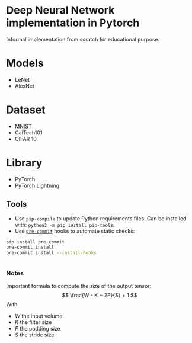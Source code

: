 # Deep Neural Network implementation in Pytorch

Informal implementation from scratch for educational purpose.

# Models

- LeNet
- AlexNet

# Dataset

- MNIST
- CalTech101
- CIFAR 10

# Library

- PyTorch
- PyTorch Lightning

## Tools

- Use `pip-compile` to update Python requirements files. Can be installed with: `python3 -m pip install pip-tools`.
- Use [`pre-commit`](https://pre-commit.com/) hooks to automate static checks:

```sh
pip install pre-commit
pre-commit install
pre-commit install --install-hooks
```

```sh

```

### Notes

Important formula to compute the size of the output tensor:
$$
\frac{W - K + 2P}{S} + 1
$$
With
- $W$ the input volume
- $K$ the filter size
- $P$ the padding size
- $S$ the stride size

